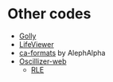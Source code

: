 # Other codes

- [Golly](https://sourceforge.net/p/golly/code/ci/master/tree/)
- [LifeViewer](https://github.com/rowett/lifeviewer)
- [ca-formats](https://github.com/AlephAlpha/ca-formats) by AlephAlpha
- [Oscillizer-web](https://github.com/scorbiclife/oscillizer/)
  - [RLE](https://github.com/scorbiclife/oscillizer/blob/5486f6b9c0a6a3f768cf8ebcdf4625bc7c98b93f/src/MVC/Controllers/OscStatsController/RLEHelpers.js)
